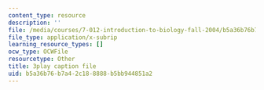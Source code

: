 ```yaml
---
content_type: resource
description: ''
file: /media/courses/7-012-introduction-to-biology-fall-2004/b5a36b76b7a42c188888b5bb944851a2_xN-sQdVaDr4.srt
file_type: application/x-subrip
learning_resource_types: []
ocw_type: OCWFile
resourcetype: Other
title: 3play caption file
uid: b5a36b76-b7a4-2c18-8888-b5bb944851a2
---
```

